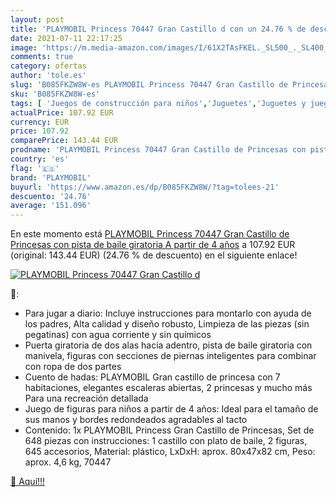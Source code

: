 ```yaml
---
layout: post
title: 'PLAYMOBIL Princess 70447 Gran Castillo d con un 24.76 % de descuento'
date: 2021-07-11 22:17:25
image: 'https://m.media-amazon.com/images/I/61X2TAsFKEL._SL500_._SL400_.jpg'
comments: true
category: ofertas
author: 'tole.es'
slug: 'B085FKZW8W-es PLAYMOBIL Princess 70447 Gran Castillo de Princesas con...'
sku: 'B085FKZW8W-es'
tags: [ 'Juegos de construcción para niños','Juguetes','Juguetes y juegos','playmobil', ]
actualPrice: 107.92 EUR
currency: EUR
price: 107.92
comparePrice: 143.44 EUR
prodname: 'PLAYMOBIL Princess 70447 Gran Castillo de Princesas con pista de baile giratoria  A partir de 4 años'
country: 'es'
flag: '🇪🇸'
brand: 'PLAYMOBIL'
buyurl: 'https://www.amazon.es/dp/B085FKZW8W/?tag=tolees-21'
descuento: '24.76'
average: '151.096'
---
```


En este momento está [PLAYMOBIL Princess 70447 Gran Castillo de Princesas con pista de baile giratoria  A partir de 4 años](https://www.amazon.es/dp/B085FKZW8W/?tag=tolees-21) a 107.92 EUR (original: 143.44 EUR) (24.76 %  de descuento) en el siguiente enlace!

[![PLAYMOBIL Princess 70447 Gran Castillo d](https://m.media-amazon.com/images/I/61X2TAsFKEL._SL500_._SL400_.jpg)](https://www.amazon.es/dp/B085FKZW8W/?tag=tolees-21)

🔎:

- Para jugar a diario: Incluye instrucciones para montarlo con ayuda de los padres, Alta calidad y diseño robusto, Limpieza de las piezas (sin pegatinas) con agua corriente y sin químicos
- Puerta giratoria de dos alas hacia adentro, pista de baile giratoria con manivela, figuras con secciones de piernas inteligentes para combinar con ropa de dos partes
- Cuento de hadas: PLAYMOBIL Gran castillo de princesa con 7 habitaciones, elegantes escaleras abiertas, 2 princesas y mucho más Para una recreación detallada
- Juego de figuras para niños a partir de 4 años: Ideal para el tamaño de sus manos y bordes redondeados agradables al tacto
- Contenido: 1x PLAYMOBIL Princess Gran Castillo de Princesas, Set de 648 piezas con instrucciones: 1 castillo con plato de baile, 2 figuras, 645 accesorios, Material: plástico, LxDxH: aprox. 80x47x82 cm, Peso: aprox. 4,6 kg, 70447

[🛒 Aquí!!!](https://www.amazon.es/dp/B085FKZW8W/?tag=tolees-21)
